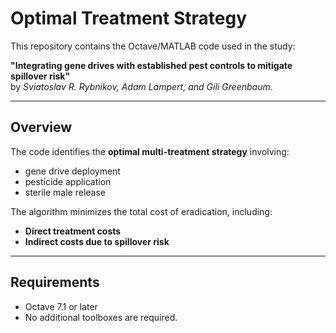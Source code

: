 # Optimal Treatment Strategy
This repository contains the Octave/MATLAB code used in the study:

**"Integrating gene drives with established pest controls to mitigate spillover risk"**  
by *Sviatoslav R. Rybnikov, Adam Lampert, and Gili Greenbaum*.

---

## Overview
The code identifies the **optimal multi-treatment strategy** involving:
- gene drive deployment  
- pesticide application  
- sterile male release  

The algorithm minimizes the total cost of eradication, including:
- **Direct treatment costs**  
- **Indirect costs due to spillover risk**  

---

## Requirements
- Octave 7.1 or later
- No additional toolboxes are required.
